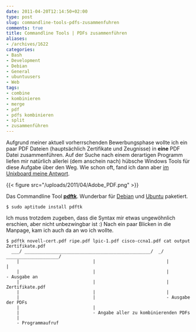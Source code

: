 ```yaml
---
date: 2011-04-20T12:14:50+02:00
type: post
slug: commandline-tools-pdfs-zusammenfuhren
comments: true
title: Commandline Tools | PDFs zusammenführen
aliases:
- /archives/1622
categories:
- Bash
- Development
- Debian
- General
- ubuntuusers
- Web
tags:
- combine
- kombinieren
- merge
- pdf
- pdfs kombinieren
- split
- zusammenführen
---
```


Aufgrund meiner aktuell vorherrschenden Bewerbungsphase wollte ich ein paar PDF Dateien (hauptsächlich Zertifikate und Zeugnisse) in **eine** PDF Datei zusammenführen. Auf der Suche nach einem derartigen Programm liefen mir natürlich allerlei (dem anschein nach) hübsche Windows Tools für diese Aufgabe über den Weg. Wie schon oft, fand ich dann aber [im Unixboard meine Antwort](http://www.unixboard.de/vb3/showthread.php?31512-PDF-Dateien-%28mehrere%29-zusammenf%FChren-in-ein-PDF).

{{< figure src="/uploads/2011/04/Adobe_PDF.png" >}}

Das Commandline Tool **[pdftk](http://www.pdflabs.com/tools/pdftk-the-pdf-toolkit/)**. Wunderbar für [Debian](http://packages.debian.org/squeeze/pdftk) und [Ubuntu](http://packages.ubuntu.com/natty/pdftk) paketiert.

```
$ sudo aptitude install pdftk
```


Ich muss trotzdem zugeben, dass die Syntax mir etwas ungewöhnlich erschien, aber nicht unbezwingbar ist :) Nach ein paar Blicken in die Manpage, kam ich auch da an wo ich wollte.


    $ pdftk novell-cert.pdf ripe.pdf lpic-1.pdf cisco-ccna1.pdf cat output Zertifikate.pdf
      ___/ ________________________________________________/  _/ ____________________/
        |                            |                           |             |
        |                            |                           |             - Ausgabe an
        |                            |                           |                Zertifikate.pdf
        |                            |                           |
        |                            |                           - Ausgabe der PDFs
        |                            |
        |                            - Angabe aller zu kombinierenden PDFs
        |
        - Programmaufruf
